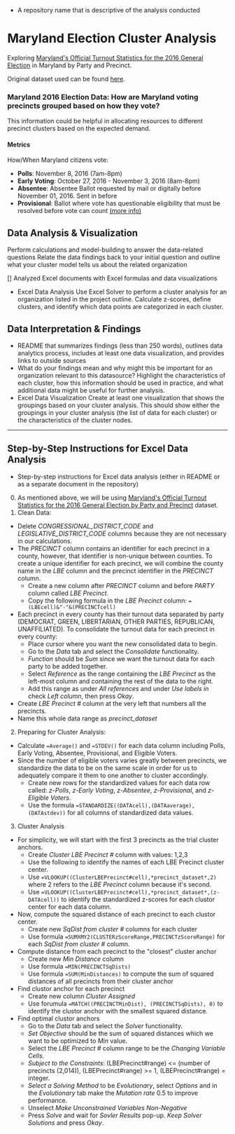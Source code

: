 * A repository name that is descriptive of the analysis conducted
# Maryland Election Cluster Analysis
Exploring [Maryland's Official Turnout Statistics for the 2016 General Election](https://elections.maryland.gov/elections/2016/index.html) in Maryland by Party and Precinct.

Original dataset used can be found [here](https://github.com/CamilaCamacho/baltimore_election_cluster_analysis/blob/master/Official%20by%20Party%20and%20Precinct.csv).

### Maryland 2016 Election Data: How are Maryland voting precincts grouped based on how they vote?
This information could be helpful in allocating resources to different precinct clusters based on the expected demand.

#### Metrics
How/When Maryland citizens vote:
* **Polls**: November 8, 2016 (7am-8pm)
* **Early Voting**: October 27, 2016 - November 3, 2016 (8am-8pm)
* **Absentee**: Absentee Ballot requested by mail or digitally before November 01, 2016. Sent in before 
* **Provisional**: Ballot where vote has questionable eligibility that must be resolved before vote can count [(more info)](https://en.wikipedia.org/wiki/Provisional_ballot)

## Data Analysis & Visualization
Perform calculations and model-building to answer the data-related questions
Relate the data findings back to your initial question and outline what your cluster model tells us about the related organization

[] Analyzed Excel documents with Excel formulas and data visualizations
* Excel Data Analysis
Use Excel Solver to perform a cluster analysis for an organization listed in the project outline. Calculate z-scores, define clusters, and identify which data points are categorized in each cluster.

## Data Interpretation & Findings 
* README that summarizes findings (less than 250 words), outlines data analytics process, includes at least one data visualization, and provides links to outside sources
* What do your findings mean and why might this be important for an organization relevant to this datasource? Highlight the characteristics of each cluster, how this information should be used in practice, and what additional data might be useful for further analysis.
* Excel Data Visualization
Create at least one visualization that shows the groupings based on your cluster analysis. This should show either the groupings in your cluster analysis (the list of data for each cluster) or the characteristics of the cluster nodes.

--- 
## Step-by-Step Instructions for Excel Data Analysis
* Step-by-step instructions for Excel data analysis (either in README or as a separate document in the repository)

0. As mentioned above, we will be using [Maryland's Official Turnout Statistics for the 2016 General Election by Party and Precinct](https://github.com/CamilaCamacho/baltimore_election_cluster_analysis/blob/master/Official%20by%20Party%20and%20Precinct.csv) dataset.
1. Clean Data:
* Delete _CONGRESSIONAL_DISTRICT_CODE_ and _LEGISLATIVE_DISTRICT_CODE_ columns because they are not necessary in our calculations. 
* The _PRECINCT_ column contains an identifier for each precinct in a county, however, that identifier is non-unique between counties. To create a unique identifier for each precinct, we will combine the county name in the _LBE_ column and the precinct identifier in the _PRECINCT_ column. 
  * Create a new column after _PRECINCT_ column and before _PARTY_ column called _LBE Precinct_.
  * Copy the following formula in the _LBE Precinct_ column:
   `=(LBEcell)&"-"&(PRECINCTcell)`
* Each precinct in every county has their turnout data separated by party (DEMOCRAT, GREEN, LIBERTARIAN, OTHER PARTIES, REPUBLICAN, UNAFFILIATED). To consolidate the turnout data for each precinct in every county:
  * Place cursor where you want the new consolidated data to begin.
  * Go to the _Data_ tab and select the _Consolidate_ functionality.
  * _Function_ should be *Sum* since we want the turnout data for each party to be added together. 
  * Select _Reference_ as the range containing the _LBE Precinct_ as the left-most column and containing the rest of the data to the right. 
  * Add this range as under *All references* and under *Use labels in* check *Left column*, then press *Okay*. 
* Create _LBE Precinct #_ column at the very left that numbers all the precincts. 
* Name this whole data range as *precinct_dataset*
2. Preparing for Cluster Analysis:
* Calculate `=Average()` and `=STDEV()` for each data column including Polls,	Early Voting,	Absentee,	Provisional, and	Eligible Voters. 
* Since the number of eligible voters varies greatly between precincts, we standardize the data to be on the same scale in order for us to adequately compare it them to one another to cluster accordingly.
  * Create new rows for the standardized values for each data row called: _z-Polls_,	_z-Early Voting_,	_z-Absentee_,	_z-Provisional_, and	_z-Eligible Voters_. 
  * Use the formula `=STANDARDIZE((DATAcell),(DATAaverage),(DATAstdev))` for all columns of standardized data values. 
3. Cluster Analysis
* For simplicity, we will start with the first 3 precincts as the trial cluster anchors.
  * Create _Cluster LBE Precinct #_ column with values: 1,2,3
  * Use the following to identify the names of each LBE Precinct cluster center. 
  * Use `=VLOOKUP((ClusterLBEPrecinct#cell),*precinct_dataset*,2)` where 2 refers to the _LBE Precinct_ column because it's second.
  * Use `=VLOOKUP((ClusterLBEPrecinct#cell),*precinct_dataset*,(z-DATAcell))` to identify the standardized z-scores for each clustor center for each data column.
* Now, compute the squared distance of each precinct to each clustor center.
  * Create new _SqDist from cluster #_ columns for each cluster
  * Use formula  `=SUMXMY2(CLUSTERzScoreRange,PRECINCTzScoreRange)` for each _SqDist from cluster #_ column.
* Compute distance from each precinct to the "closest" cluster anchor
  * Create new _Min Distance_ column 
  * Use formula `=MIN(PRECINCTSqDists)`
  * Use formula `=SUM(MinDistances)` to compute the sum of squared distances of all precincts from their cluster anchor
* Find clustor anchor for each precinct
  * Create new column _Cluster Assigned_
  * Use forumula `=MATCH((PRECINCTMinDist), (PRECINCTSqDists), 0)` to identify the clustor anchor with the smallest squared distance. 
* Find optimal clustor anchors
  * Go to the _Data_ tab and select the _Solver_ functionality.
  * *Set Objective* should be the sum of squared distances which we want to be optimized to *Min* value.
  * Select the _LBE Precinct #_ column range to be the *Changing Variable Cells*.
  * *Subject to the Constraints*: (LBEPrecinct#range) <= (number of precincts (2,014)), (LBEPrecinct#range) >= 1, (LBEPrecinct#range) = integer.
  * *Select a Solving Method* to be *Evolutionary*, select *Options* and in the *Evolutionary* tab make the *Mutation rate* 0.5 to improve performance. 
  * Unselect *Make Unconstrained Variables Non-Negative*
  * Press *Solve* and wait for *Sovler Results* pop-up. *Keep Solver Solutions* and press *Okay*.
